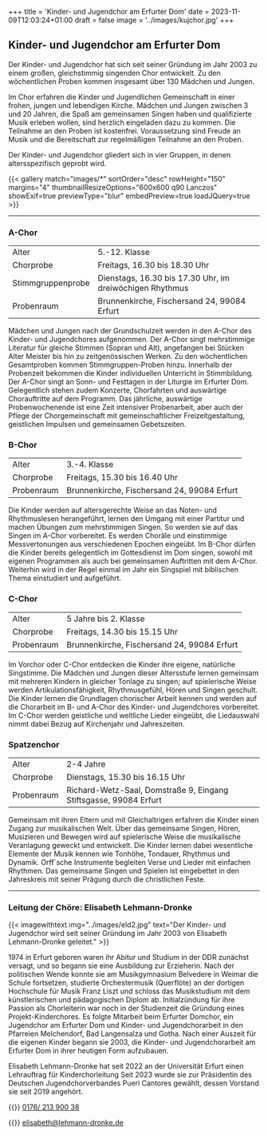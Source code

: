 +++
title = 'Kinder- und Jugendchor am Erfurter Dom'
date = 2023-11-09T12:03:24+01:00
draft = false
image = '../images/kujchor.jpg'
+++

## Kinder- und Jugendchor am Erfurter Dom

 Der Kinder- und Jugendchor hat sich seit seiner Gründung im Jahr 2003 zu einem großen, gleichstimmig singenden Chor entwickelt. Zu den wöchentlichen Proben kommen insgesamt über 130 Mädchen und Jungen.

Im Chor erfahren die Kinder und Jugendlichen Gemeinschaft in einer frohen, jungen und lebendigen Kirche.
Mädchen und Jungen zwischen 3 und 20 Jahren, die Spaß am gemeinsamen Singen haben und qualifizierte Musik erleben wollen, sind herzlich eingeladen dazu zu kommen. Die Teilnahme an den Proben ist kostenfrei. Voraussetzung sind Freude an Musik und die Bereitschaft zur regelmäßigen Teilnahme an den Proben.

Der Kinder- und Jugendchor gliedert sich in vier Gruppen, in denen altersspezifisch geprobt wird. 

{{< gallery match="images/*" sortOrder="desc" rowHeight="150" margins="4" thumbnailResizeOptions="600x600 q90 Lanczos" showExif=true previewType="blur" embedPreview=true loadJQuery=true >}}

----

### A-Chor

| | |
|-----|-------------|
|Alter|5.-12. Klasse|
|Chorprobe| Freitags, 16.30 bis 18.30 Uhr|
|Stimmgruppenprobe| Dienstags, 16.30 bis 17.30 Uhr, im dreiwöchigen Rhythmus|
|Probenraum|Brunnenkirche, Fischersand 24, 99084 Erfurt|

Mädchen und Jungen nach der Grundschulzeit werden in den A-Chor des Kinder- und Jugendchores aufgenommen. Der A-Chor singt mehrstimmige Literatur für gleiche Stimmen (Sopran und Alt), angefangen bei Stücken Alter Meister bis hin zu zeitgenössischen Werken. Zu den wöchentlichen Gesamtproben kommen Stimmgruppen-Proben hinzu. Innerhalb der Probenzeit bekommen die Kinder individuellen Unterricht in Stimmbildung. Der A-Chor singt an Sonn- und Festtagen in der Liturgie im Erfurter Dom. Gelegentlich stehen zudem Konzerte, Chorfahrten und auswärtige Chorauftritte auf dem Programm.
Das jährliche, auswärtige Probenwochenende ist eine Zeit intensiver Probenarbeit, aber auch der Pflege der Chorgemeinschaft mit gemeinschaftlicher Freizeitgestaltung, geistlichen Impulsen und gemeinsamen Gebetszeiten.

### B-Chor

| | |
|-----|-------------|
|Alter|3.-4. Klasse|
|Chorprobe| Freitags, 15.30 bis 16.40 Uhr|
|Probenraum|Brunnenkirche, Fischersand 24, 99084 Erfurt|

Die Kinder werden auf altersgerechte Weise an das Noten- und Rhythmuslesen herangeführt, lernen den Umgang mit einer Partitur und machen Übungen zum mehrstimmigen Singen. So werden sie auf das Singen im A-Chor vorbereitet. Es werden Choräle und einstimmige Messvertonungen aus verschiedenen Epochen eingeübt. Im B-Chor dürfen die Kinder bereits gelegentlich im Gottesdienst im Dom singen, sowohl mit eigenen Programmen als auch bei gemeinsamen Auftritten mit dem A-Chor. Weiterhin wird in der Regel einmal im Jahr ein Singspiel mit biblischen Thema einstudiert und aufgeführt.

### C-Chor

| | |
|-----|-------------|
|Alter|5 Jahre bis 2. Klasse|
|Chorprobe| Freitags, 14.30 bis 15.15 Uhr|
|Probenraum|Brunnenkirche, Fischersand 24, 99084 Erfurt|

Im Vorchor oder C-Chor entdecken die Kinder ihre eigene, natürliche Singstimme. Die Mädchen und Jungen dieser Altersstufe lernen gemeinsam mit mehreren Kindern in gleicher Tonlage zu singen; auf spielerische Weise werden Artikulationsfähigkeit, Rhythmusgefühl, Hören und Singen geschult. Die Kinder lernen die Grundlagen chorischer Arbeit kennen und werden auf die Chorarbeit im B- und A-Chor des Kinder- und Jugendchores vorbereitet.
Im C-Chor werden geistliche und weltliche Lieder eingeübt, die Liedauswahl nimmt dabei Bezug auf Kirchenjahr und Jahreszeiten.

### Spatzenchor

| | |
|-----|-------------|
|Alter|2-4 Jahre|
|Chorprobe| Dienstags, 15.30 bis 16.15 Uhr|
|Probenraum|Richard-Wetz-Saal, Domstraße 9, Eingang Stiftsgasse, 99084 Erfurt|

Gemeinsam mit ihren Eltern und mit Gleichaltrigen erfahren die Kinder einen Zugang zur musikalischen Welt.
Über das gemeinsame Singen, Hören, Musizieren und Bewegen wird auf spielerische Weise die musikalische Veranlagung geweckt und entwickelt. Die Kinder lernen dabei wesentliche Elemente der Musik kennen wie Tonhöhe, Tondauer, Rhythmus und Dynamik. Orff´sche Instrumente begleiten Verse und Lieder mit einfachen Rhythmen.
Das gemeinsame Singen und Spielen ist eingebettet in den Jahreskreis mit seiner Prägung durch die christlichen Feste. 

----

### Leitung der Chöre: Elisabeth Lehmann-Dronke

{{< imagewithtext img="../images/eld2.jpg" text="Der Kinder- und Jugendchor wird seit seiner Gründung im Jahr 2003 von Elisabeth Lehmann-Dronke geleitet." >}}

1974 in Erfurt geboren waren ihr Abitur und Studium in der DDR zunächst versagt, und so begann sie eine Ausbildung zur Erzieherin. Nach der politischen Wende konnte sie am Musikgymnasium Belvedere in Weimar die Schule fortsetzen, studierte Orchestermusik (Querflöte) an der dortigen Hochschule für Musik Franz Liszt und schloss das Musikstudium mit dem künstlerischen und pädagogischen Diplom ab. Initialzündung für ihre Passion als Chorleiterin war noch in der Studienzeit die Gründung eines Projekt-Kinderchores. Es folgte Mitarbeit beim Erfurter Domchor, ein Jugendchor am Erfurter Dom und Kinder- und Jugendchorarbeit in den Pfarreien Melchendorf, Bad Langensalza und Gotha. Nach einer Auszeit für die eigenen Kinder begann sie 2003, die Kinder- und Jugendchorarbeit am Erfurter Dom in ihrer heutigen Form aufzubauen.

Elisabeth Lehmann-Dronke hat seit 2022 an der Universität Erfurt einen Lehrauftrag für Kinderchorleitung Seit 2023 wurde sie zur Präsidentin des Deutschen Jugendchorverbandes Pueri Cantores gewählt, dessen Vorstand sie seit 2019 angehört.

{{<icon class="fa fa-phone">}}&nbsp;[0176/ 213 900 38](tel:+4917621390038)

{{<icon class="fa fa-envelope">}}&nbsp;[elisabeth@lehmann-dronke.de](mailto:elisabeth@lehmann-dronke.de)




